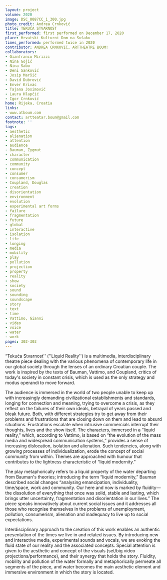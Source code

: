 ```yaml
---
layout: project
volume: 2020
image: DSC_0087CC_1_300.jpg
photo_credit: Andrea Crnković
title: TEKUĆA STVARNOST
first_performed: first performed on December 17, 2020
place: Hrvatski Kulturni Dom na Sušaku
times_performed: performed twice in 2020
contributor: ANDREA CRNKOVIĆ, ARTTHEATRE BOUM!
collaborators:
- Gianfranco Mirizzi
- Nina Gojić
- Nina Sabo
- Deni Sanković
- Josip Maršić
- David Dubrović
- Enver Krivac
- Tajana Josimović
- Laura Hlapčić
- Igor Crnković
home: Rijeka, Croatia
links:
- www.atboum.com
contact: artteatar.boum@gmail.com
footnote: ''
tags:
- aesthetic
- alienation
- attention
- audience
- Bauman, Zygmut
- character
- communication
- community
- concept
- consumer
- consumerism
- Coupland, Douglas
- creation
- disorientation
- environment
- evolution
- experimental art forms
- failure
- fragmentation
- future
- global
- interactive
- isolation
- life
- longing
- media
- mobility
- play
- pollution
- projection
- property
- reality
- show
- society
- sound
- sounding
- soundscape
- story
- text
- time
- Vattimo, Gianni
- video
- voice
- water
- work
pages: 302-303
---
```


“Tekuća Stvarnost'' (''Liquid Reality'') is a multimedia, interdisciplinary theatre piece dealing with the various phenomena of contemporary life in our global society through the lenses of an ordinary Croatian couple. The work is inspired by the texts of Bauman, Vattimo, and Coupland, critics of today's society in constant crisis, which is used as the only strategy and modus operandi to move forward.

The audience is immersed in the world of two people unable to keep up with increasingly demanding civilizational establishments and standards, longing for connection and meaning, trying to overcome a crisis, as they reflect on the failures of their own ideals, betrayal of years passed and bleak future. Both, with different strategies try to get away from their problems and frustrations that are closing down on them and lead to absurd situations. Frustrations escalate when intrusive commercials interrupt their thoughts, lives and the show itself. The characters, immersed in a “liquid reality,” which, according to Vattimo, is based on “the evolution of the mass media and widespread communication systems,” provides a sense of increasing dislocation, isolation and alienation. Such tendencies, along with growing processes of individualization, erode the concept of social community from within. Themes are approached with humour that contributes to the lightness characteristic of “liquid modernity.” 

The play metaphorically refers to a liquid property of the water departing from Bauman's theories; introducing the term “liquid modernity,” Bauman described social changes “analysing emancipation, individuality, time/space, work and community. Our here and now is marked by fluidity—the dissolution of everything that once was solid, stable and lasting, which brings utter uncertainty, fragmentation and disorientation in our lives.” The piece speaks innovatively about current social issues and it addresses all those who recognise themselves in the problems of unemployment, pollution, consumerism, alienation and inadequacy to live up to social expectations.

Interdisciplinary approach to the creation of this work enables an authentic presentation of the times we live in and related issues. By introducing new and interactive media, experimental sounds and vocals, we are evoking the fluid state of our reality and the associated concepts. Special attention is given to the aesthetic and concept of the visuals (set/big video projections/performance), and their synergy that holds the story. Fluidity, mobility and pollution of the water formally and metaphorically permeate all segments of the piece, and water becomes the main aesthetic element and immersive environment in which the story is located.